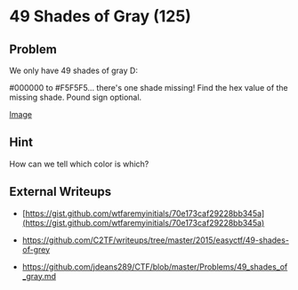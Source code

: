 # 49 Shades of Gray (125)

## Problem

We only have 49 shades of gray D:

\#000000 to \#F5F5F5... there's one shade missing! Find the hex value of the missing shade. Pound sign optional.

[Image](files/shades.png)

## Hint

How can we tell which color is which?

## External Writeups

* [https://gist.github.com/wtfaremyinitials/70e173caf29228bb345a](https://gist.github.com/wtfaremyinitials/70e173caf29228bb345a)

* https://github.com/C2TF/writeups/tree/master/2015/easyctf/49-shades-of-grey
* https://github.com/jdeans289/CTF/blob/master/Problems/49_shades_of_gray.md
